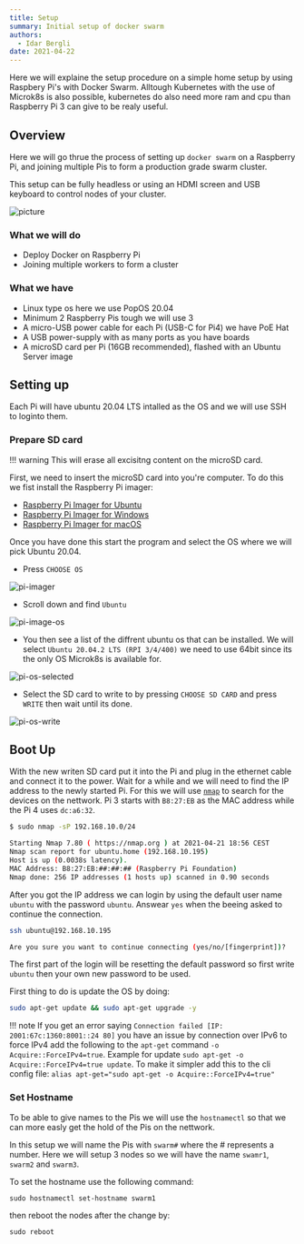 ```yaml
---
title: Setup
summary: Initial setup of docker swarm
authors:
  - Idar Bergli
date: 2021-04-22
---
```


Here we will explaine the setup procedure on a simple home setup by using Raspbery Pi's with Docker Swarm. Alltough Kubernetes with the use of Microk8s is also possible, kubernetes do also need more ram and cpu than Raspberry Pi 3 can give to be realy useful.

## Overview

Here we will go thrue the process of setting up `docker swarm` on a Raspberry Pi, and joining multiple Pis to form a production grade swarm cluster.

This setup can be fully headless or using an HDMI screen and USB keyboard to control nodes of your cluster.

![picture]()

### What we will do

- Deploy Docker on Raspberry Pi
- Joining multiple workers to form a cluster

### What we  have

- Linux type os here we use PopOS 20.04
- Minimum 2 Raspberry Pis tough we will use 3
- A micro-USB power cable for each Pi (USB-C for Pi4) we have PoE Hat
- A USB power-supply with as many ports as you have boards
- A microSD card per Pi (16GB recommended), flashed with an Ubuntu Server image

## Setting up

Each Pi will have ubuntu 20.04 LTS intalled as the OS and we will use SSH to loginto them.

### Prepare SD card

!!! warning
    This will erase all excisitng content on the microSD card.

First, we need to insert the microSD card into you're computer. To do this we fist install the Raspberry Pi imager:

- [Raspberry Pi Imager for Ubuntu](https://downloads.raspberrypi.org/imager/imager_latest_amd64.deb)
- [Raspberry Pi Imager for Windows](https://downloads.raspberrypi.org/imager/imager_latest.exe)
- [Raspberry Pi Imager for macOS](https://downloads.raspberrypi.org/imager/imager_latest.dmg)

Once you have done this start the program and select the OS where we will pick Ubuntu 20.04.

- Press `CHOOSE OS`

![pi-imager](pi-imager.png)

- Scroll down and find `Ubuntu`

![pi-image-os](pi-os.png)

- You then see a list of the diffrent ubuntu os that can be installed. We will select `Ubuntu 20.04.2 LTS (RPI 3/4/400)` we need to use 64bit since its the only OS Microk8s is available for.

![pi-os-selected](pi-os-selected.png)

- Select the SD card to write to by pressing `CHOOSE SD CARD` and press `WRITE` then wait until its done.

![pi-os-write](pi-os-write.png)

## Boot Up

With the new writen SD card put it into the Pi and plug in the ethernet cable and connect it to the power. Wait for a while and we will need to find the IP address to the newly started Pi. For this we will use [`nmap`](https://nmap.org/) to search for the devices on the nettwork. Pi 3 starts with `B8:27:EB` as the MAC address while the Pi 4 uses `dc:a6:32`.

```sh
$ sudo nmap -sP 192.168.10.0/24

Starting Nmap 7.80 ( https://nmap.org ) at 2021-04-21 18:56 CEST
Nmap scan report for ubuntu.home (192.168.10.195)
Host is up (0.0038s latency).
MAC Address: B8:27:EB:##:##:## (Raspberry Pi Foundation)
Nmap done: 256 IP addresses (1 hosts up) scanned in 0.90 seconds
```

After you got the IP address we can login by using the default user name `ubuntu` with the password `ubuntu`. Answear `yes` when the beeing asked to continue the connection.

```sh
ssh ubuntu@192.168.10.195

Are you sure you want to continue connecting (yes/no/[fingerprint])?
```

The first part of the login will be resetting the default password so first write `ubuntu` then your own new password to be used.

First thing to do is update the OS by doing:

```sh
sudo apt-get update && sudo apt-get upgrade -y
```

!!! note
    If you get an error saying `Connection failed [IP: 2001:67c:1360:8001::24 80]` you have an issue by connection over IPv6 to force IPv4 add the following to the `apt-get` command `-o Acquire::ForceIPv4=true`. Example for update `sudo apt-get -o Acquire::ForceIPv4=true update`.
    To make it simpler add this to the cli config file: `alias apt-get="sudo apt-get -o Acquire::ForceIPv4=true"`

### Set Hostname

To be able to give names to the Pis we will use the `hostnamectl` so that we can more easly get the hold of the Pis on the nettwork.

In this setup we will name the Pis with `swarm#` where the # represents a number. Here we will setup 3 nodes so we will have the name `swamr1`, `swarm2` and `swarm3`.

To set the hostname use the following command:

```
sudo hostnamectl set-hostname swarm1
```

then reboot the nodes after the change by:

```
sudo reboot
```
